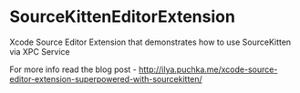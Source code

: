 # SourceKittenEditorExtension
Xcode Source Editor Extension that demonstrates how to use SourceKitten via XPC Service

For more info read the blog post - http://ilya.puchka.me/xcode-source-editor-extension-superpowered-with-sourcekitten/
